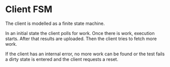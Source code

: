 # Client FSM

The client is modelled as a finite state machine.

In an initial state the client polls for work.
Once there is work, execution starts.
After that results are uploaded.
Then the client tries to fetch more work.

If the client has an internal error, no more work can be found or the test fails a dirty state is entered and the client requests a reset.
